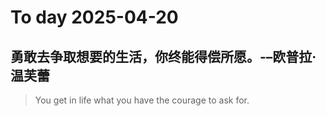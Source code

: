 
# To day 2025-04-20


## 勇敢去争取想要的生活，你终能得偿所愿。-–欧普拉‧温芙蕾
> You get in life what you have the courage to ask for.

    